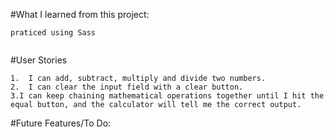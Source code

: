 
#What I learned from this project:
 ```
praticed using Sass


```
#User Stories
```
1.  I can add, subtract, multiply and divide two numbers.
2.  I can clear the input field with a clear button.
3.I can keep chaining mathematical operations together until I hit the equal button, and the calculator will tell me the correct output.

```

#Future Features/To Do: 
  ```

  ```